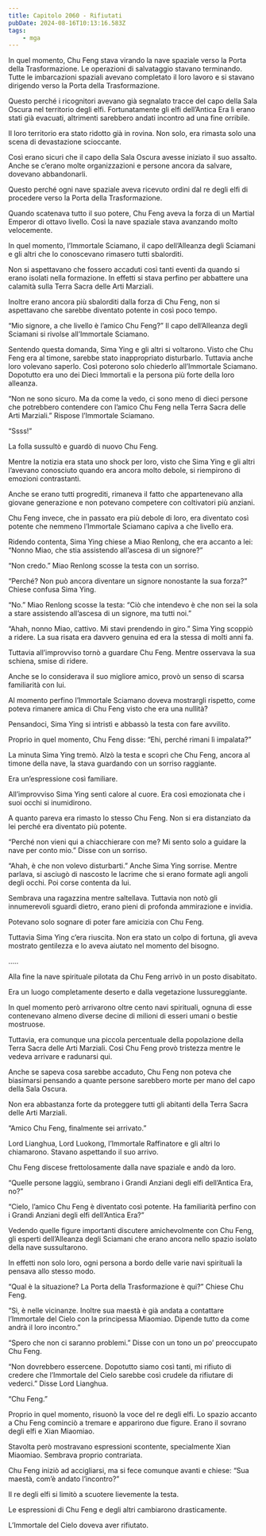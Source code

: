 ```yaml
---
title: Capitolo 2060 - Rifiutati
pubDate: 2024-08-16T10:13:16.583Z
tags:
    - mga
---
```





In quel momento, Chu Feng stava virando la nave spaziale verso la Porta della Trasformazione. Le operazioni di salvataggio stavano terminando. Tutte le imbarcazioni spaziali avevano completato il loro lavoro e si stavano dirigendo verso la Porta della Trasformazione.


Questo perché i ricognitori avevano già segnalato tracce del capo della Sala Oscura nel territorio degli elfi. Fortunatamente gli elfi dell’Antica Era lì erano stati già evacuati, altrimenti sarebbero andati incontro ad una fine orribile.


Il loro territorio era stato ridotto già in rovina. Non solo, era rimasta solo una scena di devastazione scioccante.


Così erano sicuri che il capo della Sala Oscura avesse iniziato il suo assalto. Anche se c’erano molte organizzazioni e persone ancora da salvare, dovevano abbandonarli.


Questo perché ogni nave spaziale aveva ricevuto ordini dal re degli elfi di procedere verso la Porta della Trasformazione.


Quando scatenava tutto il suo potere, Chu Feng aveva la forza di un Martial Emperor di ottavo livello. Così la nave spaziale stava avanzando molto velocemente.


In quel momento, l’Immortale Sciamano, il capo dell’Alleanza degli Sciamani e gli altri che lo conoscevano rimasero tutti sbalorditi.

Non si aspettavano che fossero accaduti così tanti eventi da quando si erano isolati nella formazione. In effetti si stava perfino per abbattere una calamità sulla Terra Sacra delle Arti Marziali.


Inoltre erano ancora più sbalorditi dalla forza di Chu Feng, non si aspettavano che sarebbe diventato potente in così poco tempo.


“Mio signore, a che livello è l’amico Chu Feng?” Il capo dell’Alleanza degli Sciamani si rivolse all’Immortale Sciamano.


Sentendo questa domanda, Sima Ying e gli altri si voltarono. Visto che Chu Feng era al timone, sarebbe stato inappropriato disturbarlo. Tuttavia anche loro volevano saperlo. Così poterono solo chiederlo all’Immortale Sciamano. Dopotutto era uno dei Dieci Immortali e la persona più forte della loro alleanza.


“Non ne sono sicuro. Ma da come la vedo, ci sono meno di dieci persone che potrebbero contendere con l’amico Chu Feng nella Terra Sacra delle Arti Marziali.” Rispose l’Immortale Sciamano.


“Ssss!”


La folla sussultò e guardò di nuovo Chu Feng.


Mentre la notizia era stata uno shock per loro, visto che Sima Ying e gli altri l’avevano conosciuto quando era ancora molto debole, si riempirono di emozioni contrastanti.


Anche se erano tutti progrediti, rimaneva il fatto che appartenevano alla giovane generazione e non potevano competere con coltivatori più anziani.


Chu Feng invece, che in passato era più debole di loro, era diventato così potente che nemmeno l’Immortale Sciamano capiva a che livello era.


Ridendo contenta, Sima Ying chiese a Miao Renlong, che era accanto a lei: “Nonno Miao, che stia assistendo all’ascesa di un signore?”

“Non credo.” Miao Renlong scosse la testa con un sorriso.

“Perché? Non può ancora diventare un signore nonostante la sua forza?” Chiese confusa Sima Ying.


“No.” Miao Renlong scosse la testa: “Ciò che intendevo è che non sei la sola a stare assistendo all’ascesa di un signore, ma tutti noi.”

“Ahah, nonno Miao, cattivo. Mi stavi prendendo in giro.” Sima Ying scoppiò a ridere. La sua risata era davvero genuina ed era la stessa di molti anni fa.


Tuttavia all’improvviso tornò a guardare Chu Feng. Mentre osservava la sua schiena, smise di ridere.

Anche se lo considerava il suo migliore amico, provò un senso di scarsa familiarità con lui.


Al momento perfino l’Immortale Sciamano doveva mostrargli rispetto, come poteva rimanere amica di Chu Feng visto che era una nullità?


Pensandoci, Sima Ying si intristì e abbassò la testa con fare avvilito.


Proprio in quel momento, Chu Feng disse: “Ehi, perché rimani lì impalata?”


La minuta Sima Ying tremò. Alzò la testa e scoprì che Chu Feng, ancora al timone della nave, la stava guardando con un sorriso raggiante.


Era un’espressione così familiare.


All’improvviso Sima Ying sentì calore al cuore. Era così emozionata che i suoi occhi si inumidirono.


A quanto pareva era rimasto lo stesso Chu Feng. Non si era distanziato da lei perché era diventato più potente.


“Perché non vieni qui a chiacchierare con me? Mi sento solo a guidare la nave per conto mio.” Disse con un sorriso.


“Ahah, è che non volevo disturbarti.” Anche Sima Ying sorrise. Mentre parlava, si asciugò di nascosto le lacrime che si erano formate agli angoli degli occhi. Poi corse contenta da lui.


Sembrava una ragazzina mentre saltellava. Tuttavia non notò gli innumerevoli sguardi dietro, erano pieni di profonda ammirazione e invidia.


Potevano solo sognare di poter fare amicizia con Chu Feng.


Tuttavia Sima Ying c’era riuscita. Non era stato un colpo di fortuna, gli aveva mostrato gentilezza e lo aveva aiutato nel momento del bisogno.


…..


Alla fine la nave spirituale pilotata da Chu Feng arrivò in un posto disabitato.


Era un luogo completamente deserto e dalla vegetazione lussureggiante.


In quel momento però arrivarono oltre cento navi spirituali, ognuna di esse contenevano almeno diverse decine di milioni di esseri umani o bestie mostruose.


Tuttavia, era comunque una piccola percentuale della popolazione della Terra Sacra delle Arti Marziali. Così Chu Feng provò tristezza mentre le vedeva arrivare e radunarsi qui.


Anche se sapeva cosa sarebbe accaduto, Chu Feng non poteva che biasimarsi pensando a quante persone sarebbero morte per mano del capo della Sala Oscura.


Non era abbastanza forte da proteggere tutti gli abitanti della Terra Sacra delle Arti Marziali.

“Amico Chu Feng, finalmente sei arrivato.”


Lord Lianghua, Lord Luokong, l’Immortale Raffinatore e gli altri lo chiamarono. Stavano aspettando il suo arrivo.


Chu Feng discese frettolosamente dalla nave spaziale e andò da loro.


“Quelle persone laggiù, sembrano i Grandi Anziani degli elfi dell’Antica Era, no?”


“Cielo, l’amico Chu Feng è diventato così potente. Ha familiarità perfino con i Grandi Anziani degli elfi dell’Antica Era?”


Vedendo quelle figure importanti discutere amichevolmente con Chu Feng, gli esperti dell’Alleanza degli Sciamani che erano ancora nello spazio isolato della nave sussultarono.


In effetti non solo loro, ogni persona a bordo delle varie navi spirituali la pensava allo stesso modo.


“Qual è la situazione? La Porta della Trasformazione è qui?” Chiese Chu Feng.


“Sì, è nelle vicinanze. Inoltre sua maestà è già andata a contattare l’Immortale del Cielo con la principessa Miaomiao. Dipende tutto da come andrà il loro incontro.”


“Spero che non ci saranno problemi.” Disse con un tono un po’ preoccupato Chu Feng.

“Non dovrebbero essercene. Dopotutto siamo così tanti, mi rifiuto di credere che l’Immortale del Cielo sarebbe così crudele da rifiutare di vederci.” Disse Lord Lianghua.

“Chu Feng.”


Proprio in quel momento, risuonò la voce del re degli elfi. Lo spazio accanto a Chu Feng cominciò a tremare e apparirono due figure. Erano il sovrano degli elfi e Xian Miaomiao.


Stavolta però mostravano espressioni scontente, specialmente Xian Miaomiao. Sembrava proprio contrariata.


Chu Feng iniziò ad accigliarsi, ma si fece comunque avanti e chiese: “Sua maestà, com’è andato l’incontro?”


Il re degli elfi si limitò a scuotere lievemente la testa.


Le espressioni di Chu Feng e degli altri cambiarono drasticamente.


L’Immortale del Cielo doveva aver rifiutato.

